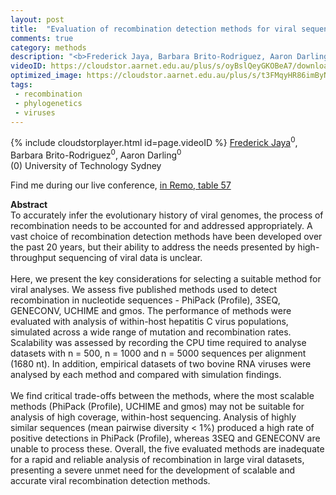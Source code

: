 ```yaml
---
layout: post
title:  "Evaluation of recombination detection methods for viral sequence analysis"
comments: true
category: methods
description: "<b>Frederick Jaya, Barbara Brito-Rodriguez, Aaron Darling</b><br/>To accurately infer the evolutionary history of vi..."
videoID: https://cloudstor.aarnet.edu.au/plus/s/oyBslQeyGKOBeA7/download
optimized_image: https://cloudstor.aarnet.edu.au/plus/s/t3FMqyHR86imByN/download
tags:
 - recombination
 - phylogenetics
 - viruses
---
```

{% include cloudstorplayer.html id=page.videoID %}
<u>Frederick Jaya</u><sup>0</sup>, Barbara Brito-Rodriguez<sup>0</sup>, Aaron Darling<sup>0</sup><br/>
\(0\) University of Technology Sydney

Find me during our live conference, [in Remo, table 57](https://remo.co)

<b>Abstract</b><br/>
To accurately infer the evolutionary history of viral genomes, the process of recombination needs to be accounted for and addressed appropriately. A vast choice of recombination detection methods have been developed over the past 20 years, but their ability to address the needs presented by high-throughput sequencing of viral data is unclear. <br/><br/>Here, we present the key considerations for selecting a suitable method for viral analyses. We assess five published methods used to detect recombination in nucleotide sequences - PhiPack \(Profile\), 3SEQ, GENECONV, UCHIME and gmos. The performance of methods were evaluated with analysis of within-host hepatitis C virus populations, simulated across a wide range of mutation and recombination rates. Scalability was assessed by recording the CPU time required to analyse datasets with n = 500, n = 1000 and n = 5000 sequences per alignment \(1680 nt\). In addition, empirical datasets of two bovine RNA viruses were analysed by each method and compared with simulation findings.<br/><br/>We find critical trade-offs between the methods, where the most scalable methods \(PhiPack \(Profile\), UCHIME and gmos\) may not be suitable for analysis of high coverage, within-host sequencing. Analysis of highly similar sequences \(mean pairwise diversity &lt; 1%\)  produced a high rate of positive detections in PhiPack \(Profile\), whereas 3SEQ and GENECONV are unable to process these. Overall, the five evaluated methods are inadequate for a rapid and reliable analysis of recombination in large viral datasets, presenting a severe unmet need for the development of scalable and accurate viral recombination detection methods.<br/>
